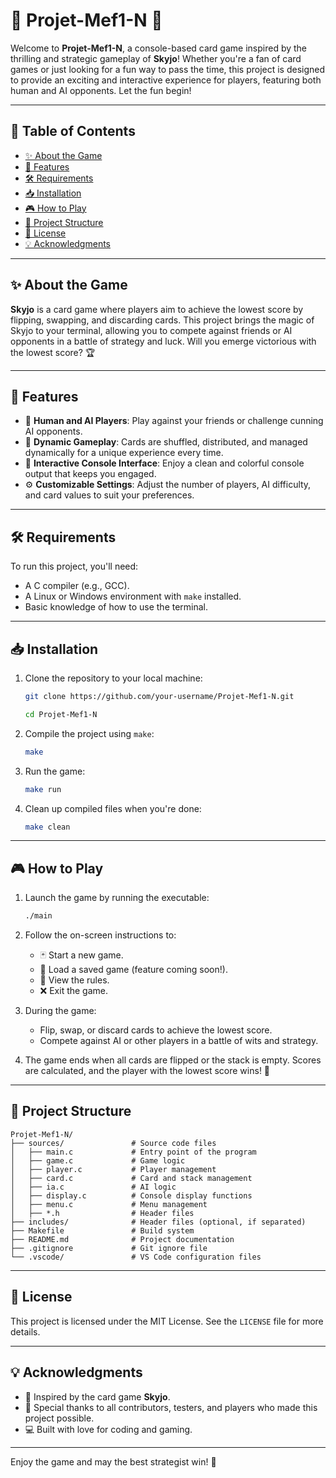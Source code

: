 # 🎴 Projet-Mef1-N 🎲

Welcome to **Projet-Mef1-N**, a console-based card game inspired by the thrilling and strategic gameplay of **Skyjo**! Whether you're a fan of card games or just looking for a fun way to pass the time, this project is designed to provide an exciting and interactive experience for players, featuring both human and AI opponents. Let the fun begin!

---

## 📖 Table of Contents

- [✨ About the Game](#-about-the-game)
- [🚀 Features](#-features)
- [🛠️ Requirements](#️-requirements)
- [📥 Installation](#-installation)
- [🎮 How to Play](#-how-to-play)
- [📂 Project Structure](#-project-structure)
- [📜 License](#-license)
- [💡 Acknowledgments](#-acknowledgments)

---

## ✨ About the Game

**Skyjo** is a card game where players aim to achieve the lowest score by flipping, swapping, and discarding cards. This project brings the magic of Skyjo to your terminal, allowing you to compete against friends or AI opponents in a battle of strategy and luck. Will you emerge victorious with the lowest score? 🏆

---

## 🚀 Features

- 🤖 **Human and AI Players**: Play against your friends or challenge cunning AI opponents.
- 🔄 **Dynamic Gameplay**: Cards are shuffled, distributed, and managed dynamically for a unique experience every time.
- 🎨 **Interactive Console Interface**: Enjoy a clean and colorful console output that keeps you engaged.
- ⚙️ **Customizable Settings**: Adjust the number of players, AI difficulty, and card values to suit your preferences.

---

## 🛠️ Requirements

To run this project, you'll need:

- A C compiler (e.g., GCC).
- A Linux or Windows environment with `make` installed.
- Basic knowledge of how to use the terminal.

---

## 📥 Installation

1. Clone the repository to your local machine:

   ```bash
   git clone https://github.com/your-username/Projet-Mef1-N.git
   ```

   ```bash
   cd Projet-Mef1-N
   ```

2. Compile the project using `make`:

   ```bash
   make
   ```

3. Run the game:

   ```bash
   make run
   ```

4. Clean up compiled files when you're done:

   ```bash
   make clean
   ```

---

## 🎮 How to Play

1. Launch the game by running the executable:

   ```bash
   ./main
   ```

2. Follow the on-screen instructions to:
   - 🃏 Start a new game.
   - 💾 Load a saved game (feature coming soon!).
   - 📜 View the rules.
   - ❌ Exit the game.

3. During the game:
   - Flip, swap, or discard cards to achieve the lowest score.
   - Compete against AI or other players in a battle of wits and strategy.

4. The game ends when all cards are flipped or the stack is empty. Scores are calculated, and the player with the lowest score wins! 🎉

---

## 📂 Project Structure

```plaintext
Projet-Mef1-N/
├── sources/               # Source code files
│   ├── main.c             # Entry point of the program
│   ├── game.c             # Game logic
│   ├── player.c           # Player management
│   ├── card.c             # Card and stack management
│   ├── ia.c               # AI logic
│   ├── display.c          # Console display functions
│   ├── menu.c             # Menu management
│   ├── *.h                # Header files
├── includes/              # Header files (optional, if separated)
├── Makefile               # Build system
├── README.md              # Project documentation
├── .gitignore             # Git ignore file
└── .vscode/               # VS Code configuration files
```

---

## 📜 License

This project is licensed under the MIT License. See the `LICENSE` file for more details.

---

## 💡 Acknowledgments

- 🎲 Inspired by the card game **Skyjo**.
- 🙌 Special thanks to all contributors, testers, and players who made this project possible.
- 💻 Built with love for coding and gaming.

---

Enjoy the game and may the best strategist win! 🏅
